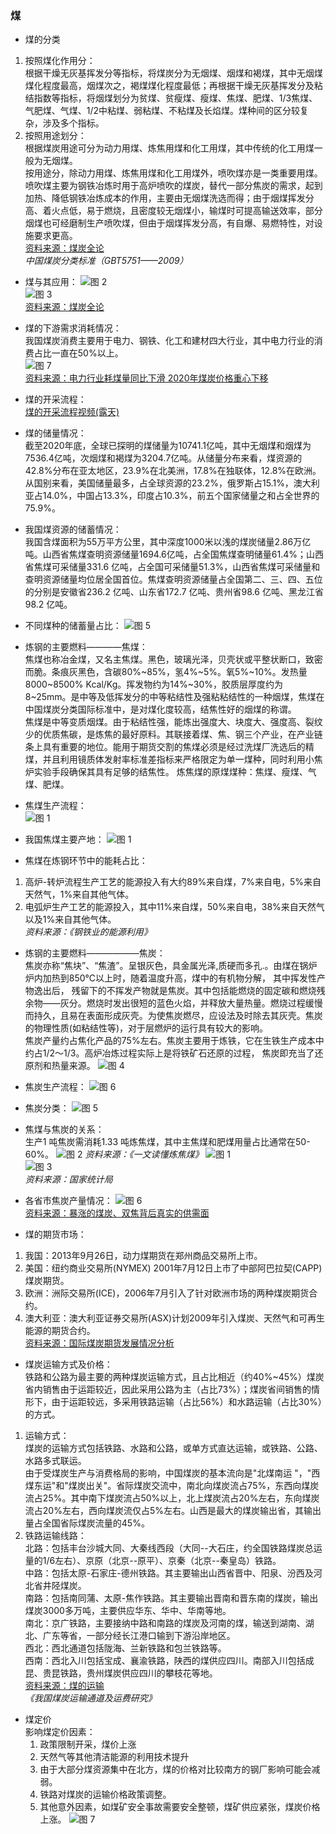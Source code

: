 ### 煤
- 煤的分类    
1. 按照煤化作用分：    
根据干燥无灰基挥发分等指标，将煤炭分为无烟煤、烟煤和褐煤，其中无烟煤煤化程度最高，烟煤次之，褐煤煤化程度最低；再根据干燥无灰基挥发分及粘结指数等指标，将烟煤划分为贫煤、贫瘦煤、瘦煤、焦煤、肥煤、1/3焦煤、气肥煤、气煤、1/2中粘煤、弱粘煤、不粘煤及长焰煤。煤种间的区分较复杂，涉及多个指标。    
2. 按照用途划分：    
根据煤炭用途可分为动力用煤、炼焦用煤和化工用煤，其中传统的化工用煤一般为无烟煤。    
按用途分，除动力用煤、炼焦用煤和化工用煤外，喷吹煤亦是一类重要用煤。喷吹煤主要为钢铁冶炼时用于高炉喷吹的煤炭，替代一部分焦炭的需求，起到加热、降低钢铁冶炼成本的作用，主要由无烟煤洗选而得；由于烟煤挥发分高、着火点低，易于燃烧，且密度较无烟煤小，输煤时可提高输送效率，部分烟煤也可经磨制生产喷吹煤，但由于烟煤挥发分高，有自爆、易燃特性，对设施要求更高。    
[资料来源：煤炭全论 ](https://www.sohu.com/a/196616707_784844)    
*中国煤炭分类标准（GBT5751——2009）*    

- 煤与其应用：
![图 2](images/c2fcfed72d43a248d282c1afee08f52fb8d7bde91230197b87b7d5cc2789c2a8.png)  
![图 3](images/a1e305ec619fb7d26653d4b4f4488524108d3be139c0448f00e93eb75983235b.png)  
[资料来源：煤炭全论 ](https://www.sohu.com/a/196616707_784844)    

- 煤的下游需求消耗情况：   
我国煤炭消费主要用于电力、钢铁、化工和建材四大行业，其中电力行业的消费占比一直在50%以上。    
![图 7](images/55b09d633518b2523e6ca530cd852a747308d38383f4748f1ca0a54f551ae595.png)  
[资料来源：电力行业耗煤量同比下滑 2020年煤炭价格重心下移](https://finance.sina.com.cn/money/future/indu/2020-08-10/doc-iivhuipn7888564.shtml)

- 煤的开采流程：    
[煤的开采流程视频(露天)](https://www.youtube.com/watch?v=AOJMinVOVeg&ab_channel=%D0%A3%D0%93%D0%9C%D0%9A)

- 煤的储量情况：   
截至2020年底，全球已探明的煤储量为10741.1亿吨，其中无烟煤和烟煤为7536.4亿吨，次烟煤和褐煤为3204.7亿吨。从储量分布来看，煤资源的42.8%分布在亚太地区，23.9%在北美洲，17.8%在独联体，12.8%在欧洲。从国别来看，美国储量最多，占全球资源的23.2%，俄罗斯占15.1%，澳大利亚占14.0%，中国占13.3%，印度占10.3%，前五个国家储量之和占全世界的75.9%。     

- 我国煤资源的储蓄情况：    
我国含煤面积为55万平方公里，其中深度1000米以浅的煤炭储量2.86万亿吨。山西省焦煤查明资源储量1694.6亿吨，占全国焦煤查明储量61.4%；山西省焦煤可采储量331.6 亿吨，占全国可采储量51.3%，山西省焦煤可采储量和查明资源储量均位居全国首位。焦煤查明资源储量占全国第二、三、四、五位的分别是安徽省236.2 亿吨、山东省172.7 亿吨、贵州省98.6 亿吨、黑龙江省98.2 亿吨。    

- 不同煤种的储蓄量占比：
![图 5](images/08667a7bbab1e90191f7eae828e517815c6e27c2c5a0968e85cd50b847330c0a.png)  

- 炼钢的主要燃料————焦煤：    
焦煤也称冶金煤，又名主焦煤。黑色，玻璃光泽，贝壳状或平整状断口，致密而脆。条痕灰黑色，含碳80%~85%，氢4%~5%。氧5%~10%。发热量8000~8500% Kcal/Kg。挥发物约为14%~30%，胶质层厚度约为8~25mm。是中等及低挥发分的中等粘结性及强粘粘结性的一种烟煤，焦煤在中国煤炭分类国际标准中，是对煤化度较高，结焦性好的烟煤的称谓。    
焦煤是中等变质烟煤。由于粘结性强，能炼出强度大、块度大、强度高、裂纹少的优质焦碳，是炼焦的最好原料。其联接着煤、焦、钢三个产业，在产业链条上具有重要的地位。能用于期货交割的焦煤必须是经过洗煤厂洗选后的精煤，并且利用镜质体发射率标准差指标来严格限定为单一煤种，同时利用小焦炉实验手段确保其具有足够的结焦性。
炼焦煤的原煤煤种：焦煤、瘦煤、气煤、肥煤。

- 焦煤生产流程：    
![图 1](images/3ebaaa28eb6ccd952669a2ba342f7a9d848dc6842d748728cc1ef2252cdc5647.png)  

- 我国焦煤主要产地：
![图 1](images/e1f76413550fa879b19a940c13d6f154ec354bf05a9e86e2c7956cc39b625a64.png)  

- 焦煤在炼钢环节中的能耗占比：    
1. 高炉-转炉流程生产工艺的能源投入有大约89%来自煤，7%来自电，5%来自天然气，1%来自其他气体。
2. 电弧炉生产工艺的能源投入，其中11%来自煤，50%来自电，38%来自天然气以及1%来自其他气体。    
*资料来源：《钢铁业的能源利用》*    

- 炼钢的主要燃料——————焦炭：    
焦炭亦称“焦块”、“焦渣”。呈银灰色，具金属光泽,质硬而多孔.。由煤在锅炉炉内加热到850℃以上时，随着温度升高，煤中的有机物分解， 其中挥发性产物逸出后， 残留下的不挥发产物就是焦炭。其中包括能燃烧的固定碳和燃烧残余物——灰分。燃烧时发出很短的蓝色火焰，并释放大量热量。燃烧过程缓慢而持久，且易在表面形成灰壳。为使焦炭燃尽，应设法及时除去其灰壳。焦炭的物理性质(如粘结性等)，对于层燃炉的运行具有较大的影响。    
焦炭产量约占焦化产品的75%左右。焦炭主要用于炼铁，它在生铁生产成本中约占1/2～1/3。高炉冶炼过程实际上是将铁矿石还原的过程， 焦炭即充当了还原剂和热量来源。
![图 4](images/d7964331edad37f9d9fd1c72f08fcfcc0b5f3d3df8d4b8dc4c7432435f0e29ea.png)  

- 焦炭生产流程：
![图 6](images/fe02272548591a4682779a8fe1620e3804c3ffa94f2e248c952396626b9c25c6.png)  

- 焦炭分类：
![图 5](images/13837d8c48d65e884620ea0eae218bc33fa4e1596d33e69f91c4dd3d83aa1843.png)  

- 焦煤与焦炭的关系：    
生产1 吨焦炭需消耗1.33 吨炼焦煤，其中主焦煤和肥煤用量占比通常在50-60%。
![图 2](images/e05afcc17544a630be49ba48132b80dae9a82d7e22bd44ca777ab41f0ee73b9c.png)
*资料来源：《一文读懂炼焦煤》*
![图 1](images/2664122f9f177ceba0c8de549a7432ba81f6b8201a28bc3d78790ba3cd8cc490.png)  
![图 3](images/dc132522bbc2a33e75e12d5313842bd8b519e3640c54da799b1e566609556f7b.png)  
*资料来源：国家统计局*
- 各省市焦炭产量情况：
![图 6](images/79ad447db024c1e5c77f27721a3cc04df0f75864d017be14f41187ab7555dd7f.png)  
[资料来源：暴涨的煤炭、双焦背后真实的供需面](http://www.hxny.com/nd-59860-0-17.html)    

- 煤的期货市场：    
1. 我国：2013年9月26日，动力煤期货在郑州商品交易所上市。
2. 美国：纽约商业交易所(NYMEX) 2001年7月12日上市了中部阿巴拉契(CAPP)煤炭期货。
3. 欧洲：洲际交易所(ICE)，2006年7月引入了针对欧洲市场的两种煤炭期货合约。
4. 澳大利亚：澳大利亚证券交易所(ASX)计划2009年引入煤炭、天然气和可再生能源的期货合约。   
[资料来源：国际煤炭期货发展情况分析](https://www.china5e.com/m/news/news-94414-1.html)

- 煤炭运输方式及价格：   
铁路和公路为最主要的两种煤炭运输方式，且占比相近（约40%~45%）煤炭省内销售由于运距较近，因此采用公路为主（占比73%）；煤炭省间销售的情形下，由于运距较远，多采用铁路运输（占比56%）和水路运输（占比30%）的方式。
1. 运输方式：    
煤炭的运输方式包括铁路、水路和公路，或单方式直达运输，或铁路、公路、水路多式联运。   
由于受煤炭生产与消费格局的影响，中国煤炭的基本流向是"北煤南运 "，"西煤东运"和"煤炭出关"。省际煤炭交流中，南北向煤炭流占75%，东西向煤炭流占25%。其中南下煤炭流占50%以上，北上煤炭流占20%左右，东向煤炭流占20%左右，西向煤炭流仅占5%左右。山西是最大的煤炭输出省，其输出量占全国省际煤炭流量的45%。   
2. 铁路运输线路：   
北路：包括丰台沙城大同、大秦线西段（大同--大石庄，约全国铁路煤炭总运量的1/6左右）、京原（北京--原平）、京秦（北京--秦皇岛）铁路。   
中路：包括太原-石家庄-德州铁路。其主要输出山西省晋中、阳泉、汾西及河北省井陉煤炭。    
南路：包括南同蒲、太原-焦作铁路。其主要输出晋南和晋东南的煤炭，输出煤炭3000多万吨，主要供应华东、华中、华南等地。    
南北：京广铁路，主要接纳中路和南路的煤炭及河南的煤，输送到湖南、湖北、广东等省，一部分经长江港口输到下游沿岸地区。   
西北：西北通道包括陇海、兰新铁路和包兰铁路等。    
西南：西北入川包括宝成、襄渝铁路，陕西的煤供应四川。南部入川包括成昆、贵昆铁路，贵州煤炭供应四川的攀枝花等地。    
[资料来源：煤的运输](https://baike.baidu.com/item/%E7%85%A4%E7%82%AD%E8%BF%90%E8%BE%93/10352663)    
*《我国煤炭运输通道及运费研究》*

- 煤定价    
  影响煤定价因素：    
  1. 政策限制开采，煤价上涨
  2. 天然气等其他清洁能源的利用技术提升
  3. 由于大部分煤资源集中在北方，煤的价格对比较南方的钢厂影响可能会减弱。
  4. 铁路对煤炭的运输价格政策调整。
  5. 其他意外因素，如煤矿安全事故需要安全整顿，煤矿供应紧张，煤炭价格上涨。
![图 7](images/064ea60cb463ea97b3cd4357af452931744a1e87aa220ae678a96e11bac31c4d.png)  
